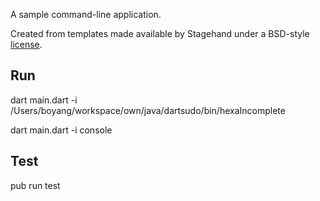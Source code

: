 A sample command-line application.

Created from templates made available by Stagehand under a BSD-style
[license](https://github.com/dart-lang/stagehand/blob/master/LICENSE).

## Run
dart main.dart -i /Users/boyang/workspace/own/java/dartsudo/bin/hexaIncomplete

dart main.dart -i console

## Test

pub run test